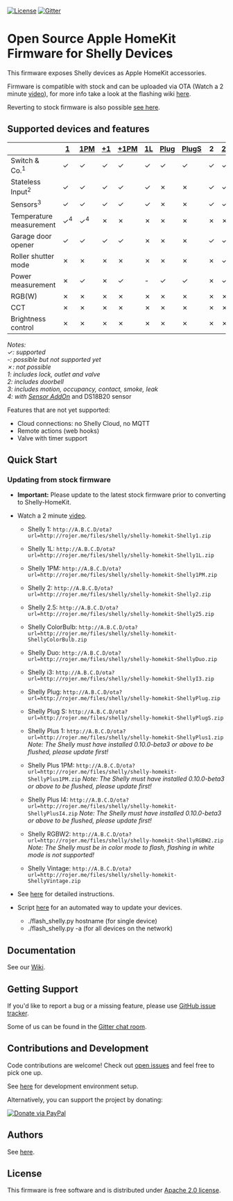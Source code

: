 [![License](https://img.shields.io/badge/License-Apache%202.0-blue.svg)](https://opensource.org/licenses/Apache-2.0)
[![Gitter](https://badges.gitter.im/shelly-homekit/community.svg)](https://gitter.im/shelly-homekit/community?utm_source=badge&utm_medium=badge&utm_campaign=pr-badge)

# Open Source Apple HomeKit Firmware for Shelly Devices

This firmware exposes Shelly devices as Apple HomeKit accessories.

Firmware is compatible with stock and can be uploaded via OTA (Watch a 2 minute [video](https://www.youtube.com/watch?v=BZc-kp4dDRw)), for more info take a look at the flashing wiki [here](https://github.com/mongoose-os-apps/shelly-homekit/wiki/Flashing#updating-from-stock-firmware).

Reverting to stock firmware is also possible [see here](https://github.com/mongoose-os-apps/shelly-homekit/wiki/Flashing#reverting-to-stock-firmware).

## Supported devices and features

||[1]|[1PM]|[+1]|[+1PM]|[1L]|[Plug]|[PlugS]|2|[2.5]|[i3]|[+i4]|[UNI]|[RGBW2]|[Bulb]|[Duo]|[Vintage]|
|-|-|-|-|-|-|-|-|-|-|-|-|-|-|-|-|-|
|Switch & Co.<sup>1</sup>|✓|✓|✓|✓|✓|✓|✓|✓|✓|✗|✗|✓|✗|✗|✗|✗|
|Stateless Input<sup>2</sup>|✓|✓|✓|✓|✓|✗|✗|✓|✓|✓|✓|✓|✗|✗|✗|
|Sensors<sup>3</sup>|✓|✓|✓|✓|✓|✗|✗|✓|✓|✓|✓|✓|✗|✗|✗|
|Temperature measurement|✓<sup>4</sup>|✓<sup>4</sup>|✗|✗|✗|✗|✗|✗|✗|✗|✗|-|✗|✗|✗|✗|
|Garage door opener|✓|✓|✓|✓|✗|✗|✗|✓|✓|✗|✗|✓|✗|✗|✗|✗|
|Roller shutter mode|✗|✗|✗|✗|✗|✗|✗|✗|✓|✗|✗|✗|✗|✗|✗|✗|
|Power measurement|✗|✓|✗|✓|-|✓|✓|✗|✓|✗|✗|✗|-|-|-|-|
|RGB(W)|✗|✗|✗|✗|✗|✗|✗|✗|✗|✗|✗|✗|✓|✓|✗|✗|
|CCT|✗|✗|✗|✗|✗|✗|✗|✗|✗|✗|✗|-|✓|✗|✓|✗|
|Brightness control|✗|✗|✗|✗|✗|✗|✗|✗|✗|✗|✗|-|✓|✓|✓|✓|

_Notes:_  
_✓: supported_  
_-: possible but not supported yet_  
_✗: not possible_  
_1: includes lock, outlet and valve_  
_2: includes doorbell_  
_3: includes motion, occupancy, contact, smoke, leak_  
_4: with [Sensor AddOn](https://shop.shelly.cloud/temperature-sensor-addon-for-shelly-1-1pm-wifi-smart-home-automation#312)_ and DS18B20 sensor  

Features that are not yet supported:
 * Cloud connections: no Shelly Cloud, no MQTT
 * Remote actions (web hooks)
 * Valve with timer support

## Quick Start

### Updating from stock firmware

  * **Important:** Please update to the latest stock firmware prior to converting to Shelly-HomeKit.

  * Watch a 2 minute [video](https://www.youtube.com/watch?v=BZc-kp4dDRw).

    * Shelly 1: `http://A.B.C.D/ota?url=http://rojer.me/files/shelly/shelly-homekit-Shelly1.zip`

    * Shelly 1L: `http://A.B.C.D/ota?url=http://rojer.me/files/shelly/shelly-homekit-Shelly1L.zip`

    * Shelly 1PM: `http://A.B.C.D/ota?url=http://rojer.me/files/shelly/shelly-homekit-Shelly1PM.zip`

    * Shelly 2: `http://A.B.C.D/ota?url=http://rojer.me/files/shelly/shelly-homekit-Shelly2.zip`

    * Shelly 2.5: `http://A.B.C.D/ota?url=http://rojer.me/files/shelly/shelly-homekit-Shelly25.zip`

    * Shelly ColorBulb: `http://A.B.C.D/ota?url=http://rojer.me/files/shelly/shelly-homekit-ShellyColorBulb.zip`

    * Shelly Duo: `http://A.B.C.D/ota?url=http://rojer.me/files/shelly/shelly-homekit-ShellyDuo.zip`

    * Shelly i3: `http://A.B.C.D/ota?url=http://rojer.me/files/shelly/shelly-homekit-ShellyI3.zip`

    * Shelly Plug: `http://A.B.C.D/ota?url=http://rojer.me/files/shelly/shelly-homekit-ShellyPlug.zip`

    * Shelly Plug S: `http://A.B.C.D/ota?url=http://rojer.me/files/shelly/shelly-homekit-ShellyPlugS.zip`

    * Shelly Plus 1: `http://A.B.C.D/ota?url=http://rojer.me/files/shelly/shelly-homekit-ShellyPlus1.zip`
      _Note: The Shelly must have installed 0.10.0-beta3 or above to be flushed, please update first!_

    * Shelly Plus 1PM: `http://A.B.C.D/ota?url=http://rojer.me/files/shelly/shelly-homekit-ShellyPlus1PM.zip`
      _Note: The Shelly must have installed 0.10.0-beta3 or above to be flushed, please update first!_

    * Shelly Plus I4: `http://A.B.C.D/ota?url=http://rojer.me/files/shelly/shelly-homekit-ShellyPlusI4.zip`
      _Note: The Shelly must have installed 0.10.0-beta3 or above to be flushed, please update first!_

    * Shelly RGBW2: `http://A.B.C.D/ota?url=http://rojer.me/files/shelly/shelly-homekit-ShellyRGBW2.zip`  
      _Note: The Shelly must be in color mode to flash, flashing in white mode is not supported!_

    * Shelly Vintage: `http://A.B.C.D/ota?url=http://rojer.me/files/shelly/shelly-homekit-ShellyVintage.zip`

  * See [here](https://github.com/mongoose-os-apps/shelly-homekit/wiki/Flashing#updating-from-stock-firmware) for detailed instructions.

  * Script [here](https://github.com/mongoose-os-apps/shelly-homekit/wiki/Flashing#Script) for an automated way to update your devices.
    * ./flash_shelly.py hostname  (for single device)
    * ./flash_shelly.py -a  (for all devices on the network)

## Documentation

See our [Wiki](https://github.com/mongoose-os-apps/shelly-homekit/wiki).

## Getting Support

If you'd like to report a bug or a missing feature, please use [GitHub issue tracker](https://github.com/mongoose-os-apps/shelly-homekit/issues).

Some of us can be found in the [Gitter chat room](https://gitter.im/shelly-homekit/community).

## Contributions and Development

Code contributions are welcome! Check out [open issues](https://github.com/mongoose-os-apps/shelly-homekit/issues) and feel free to pick one up.

See [here](https://github.com/mongoose-os-apps/shelly-homekit/wiki/Development) for development environment setup.

Alternatively, you can support the project by donating:

[![Donate via PayPal](https://www.paypalobjects.com/en_US/i/btn/btn_donate_SM.gif)](https://www.paypal.com/cgi-bin/webscr?cmd=_s-xclick&hosted_button_id=6KPSKWJDHVLB4)

## Authors

See [here](AUTHORS.md).

## License

This firmware is free software and is distributed under [Apache 2.0 license](LICENSE).

[1]: https://shelly.cloud/products/shelly-1-smart-home-automation-relay/
[1PM]: https://shelly.cloud/products/shelly-1pm-smart-home-automation-relay/
[+1]: https://shelly.cloud/shelly-plus-1/
[+1PM]: https://shelly.cloud/shelly-plus-1pm/
[1L]: https://shelly.cloud/products/shelly-1l-single-wire-smart-home-automation-relay/
[Plug]: https://shelly.cloud/products/shelly-plug-smart-home-automation-device/
[PlugS]: https://shelly.cloud/products/shelly-plug-s-smart-home-automation-device/
[2.5]: https://shelly.cloud/products/shelly-25-smart-home-automation-relay/
[i3]: https://shelly.cloud/products/shelly-i3-smart-home-automation-device/
[+i4]: https://shelly.cloud/shelly-plus-i4/
[UNI]: https://shelly.cloud/products/shelly-uni-smart-home-automation-device/
[RGBW2]: https://shelly.cloud/products/shelly-rgbw2-smart-home-automation-led-controller/
[Bulb]: https://shelly.cloud/products/shelly-bulb-smart-home-automation-device/
[Duo]: https://shelly.cloud/products/shelly-duo-smart-home-automation-bulb/
[Vintage]: https://shelly.cloud/products/shelly-vintage-smart-home-automation-bulb/
